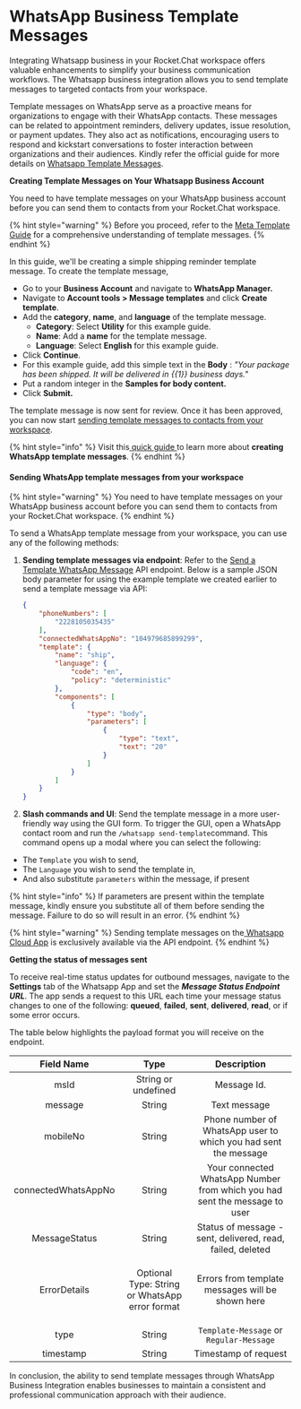# WhatsApp Business Template Messages

Integrating Whatsapp business in your Rocket.Chat workspace offers valuable enhancements to simplify your business communication workflows. The Whatsapp business integration allows you to send template messages to targeted contacts from your workspace.

Template messages on WhatsApp serve as a proactive means for organizations to engage with their WhatsApp contacts. These messages can be related to appointment reminders, delivery updates, issue resolution, or payment updates.  They also act as notifications, encouraging users to respond and kickstart conversations to foster interaction between organizations and their audiences. Kindly refer the official guide for more details on [Whatsapp Template Messages](https://developers.facebook.com/docs/whatsapp/message-templates/guidelines/).

**Creating Template Messages on Your Whatsapp Business Account**

You need to have template messages on your WhatsApp business account before you can send them to contacts from your Rocket.Chat workspace.

{% hint style="warning" %}
Before you proceed, refer to the [Meta Template Guide](https://developers.facebook.com/docs/whatsapp/message-templates/guidelines/) for a comprehensive understanding of template messages.
{% endhint %}

In this guide, we'll be creating a simple shipping reminder template message. To create the template message,

* Go to your **Business Account** and navigate to **WhatsApp Manager.**
* Navigate to **Account tools  > Message templates** and click **Create template**.
* Add the **category**, **name**, and **language** of the template message.&#x20;
  * **Category**: Select **Utility** for this example guide.
  * **Name**:  Add a **name** for the template message.
  * **Language**: Select **English** for this example guide.
* Click **Continue**.
* For this example guide, add this simple text in the **Body** : _"Your package has been shipped. It will be delivered in \{{1\}} business days."_
* Put a random integer in the **Samples for body content.**
* Click **Submit.**

The template message is now sent for review. Once it has been approved, you can now start [sending template messages to contacts from your workspace](whatsapp-business-template-messages.md#sending-whatsapp-template-messages-from-your-workspace).

{% hint style="info" %}
Visit this[ quick guide ](https://web.facebook.com/business/help/2055875911147364?id=2129163877102343&\_rdc=1&\_rdr)to learn more about **creating WhatsApp template messages**.
{% endhint %}

#### Sending WhatsApp template messages from your workspace

{% hint style="warning" %}
You need to have template messages on your WhatsApp business account before you can send them to contacts from your Rocket.Chat workspace.
{% endhint %}

To send a WhatsApp template message from your workspace, you can use any of the following methods:

1.  **Sending template messages via endpoint**: Refer to the [Send a Template WhatsApp Message](../reference/api/rest-api/endpoints/marketplace-apps/whatsapp-endpoints/send-a-template-whatsapp-message.md) API endpoint.  Below is a sample JSON body parameter for using the example template we created earlier to send a template message via API: &#x20;



    ```json
    {
        "phoneNumbers": [
            "2228105035435"
        ],
        "connectedWhatsAppNo": "104979685899299",
        "template": {
            "name": "ship",
            "language": {
                "code": "en",
                "policy": "deterministic"
            },
            "components": [
                {
                    "type": "body",
                    "parameters": [
                        {
                            "type": "text",
                            "text": "20"
                        }
                    ]
                }
            ]
        }
    }
    ```
2. **Slash commands and UI**: Send the template message in a more user-friendly way using the GUI form. To trigger the GUI, open a WhatsApp contact room and run the `/whatsapp send-template`command. This command opens up a modal where you can select the following:

* The `Template` you wish to send,
* The `Language` you wish to send the template in,
* And also substitute `parameters` within the message, if present

{% hint style="info" %}
If parameters are present within the template message, kindly ensure you substitute all of them before sending the message. Failure to do so will result in an error.
{% endhint %}

{% hint style="warning" %}
Sending template messages on the[ Whatsapp Cloud App](https://docs.rocket.chat/extend-rocket.chat-capabilities/rocket.chat-marketplace/rocket.chat-public-apps-guides/omnichannel-apps/whatsapp-cloud-app) is exclusively available via the API endpoint.
{% endhint %}

**Getting the status of messages sent**

To receive real-time status updates for outbound messages, navigate to the **Settings** tab of the Whatsapp App and set the _**Message Status Endpoint URL**_. The app sends a request to this URL each time your message status changes to one of the following: **queued**, **failed**, **sent**, **delivered**, **read**, or if some error occurs.

The table below highlights the payload format you will receive on the endpoint.

|    **Field Name**   |                         **Type**                         |                               **Description**                              |
| :-----------------: | :------------------------------------------------------: | :------------------------------------------------------------------------: |
|         msId        |                    String or undefined                   |                                 Message Id.                                |
|       message       |                          String                          |                                Text message                                |
|       mobileNo      |                          String                          |       Phone number of WhatsApp user to which you had sent the message      |
| connectedWhatsAppNo |                          String                          | Your connected WhatsApp Number from which you had sent the message to user |
|    MessageStatus    |                          String                          |         Status of message - sent, delivered, read, failed, deleted         |
|     ErrorDetails    | <p>Optional<br>Type: String or WhatsApp error format</p> |              Errors from template messages will be shown here              |
|         type        |                          String                          |                   `Template-Message` or `Regular-Message`                  |
|      timestamp      |                          String                          |                            Timestamp of request                            |

In conclusion, the ability to send template messages through WhatsApp Business Integration enables businesses to maintain a consistent and professional communication approach with their audience.&#x20;
